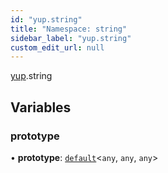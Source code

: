 ```yaml
---
id: "yup.string"
title: "Namespace: string"
sidebar_label: "yup.string"
custom_edit_url: null
---
```


[yup](yup).string

## Variables

### prototype

• **prototype**: [`default`](../classes/yup.default)<`any`, `any`, `any`\>
